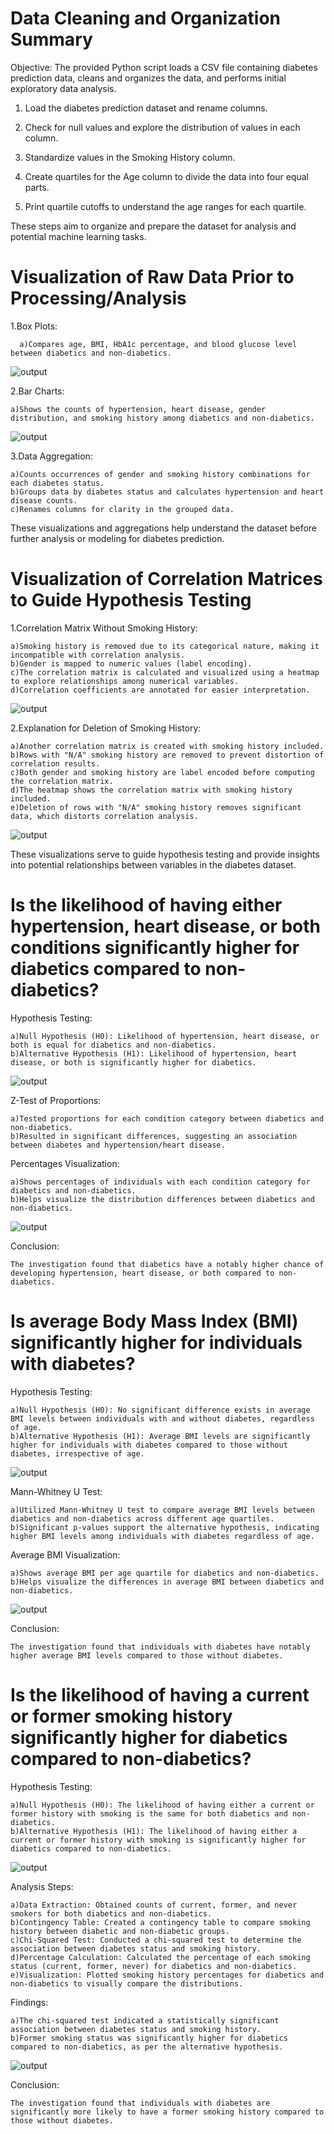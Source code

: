 
# Data Cleaning and Organization Summary
Objective:
The provided Python script loads a CSV file containing diabetes prediction data, cleans and organizes the data, and performs initial exploratory data analysis.

1. Load the diabetes prediction dataset and rename columns.

2. Check for null values and explore the distribution of values in each column.

3. Standardize values in the Smoking History column.

4. Create quartiles for the Age column to divide the data into four equal parts.
   
5. Print quartile cutoffs to understand the age ranges for each quartile.

These steps aim to organize and prepare the dataset for analysis and potential machine learning tasks.

# Visualization of Raw Data Prior to Processing/Analysis

1.Box Plots:

      a)Compares age, BMI, HbA1c percentage, and blood glucose level between diabetics and non-diabetics.

![output](https://github.com/10H-K/diabetes/assets/152930492/92b37e17-d962-41b6-99d5-cce1ec401903)

2.Bar Charts:

    a)Shows the counts of hypertension, heart disease, gender distribution, and smoking history among diabetics and non-diabetics.

![output](https://github.com/10H-K/diabetes/assets/152930492/ae5d2d65-c720-48cb-ba21-08d9c3f6d3d1)

3.Data Aggregation:

    a)Counts occurrences of gender and smoking history combinations for each diabetes status.
    b)Groups data by diabetes status and calculates hypertension and heart disease counts.
    c)Renames columns for clarity in the grouped data.

These visualizations and aggregations help understand the dataset before further analysis or modeling for diabetes prediction.

# Visualization of Correlation Matrices to Guide Hypothesis Testing
1.Correlation Matrix Without Smoking History:

    a)Smoking history is removed due to its categorical nature, making it incompatible with correlation analysis.
    b)Gender is mapped to numeric values (label encoding).
    c)The correlation matrix is calculated and visualized using a heatmap to explore relationships among numerical variables.
    d)Correlation coefficients are annotated for easier interpretation.

![output](https://github.com/10H-K/diabetes/assets/152930492/622b4bc0-6488-4f63-a581-9b3501570980)

2.Explanation for Deletion of Smoking History:

    a)Another correlation matrix is created with smoking history included.
    b)Rows with "N/A" smoking history are removed to prevent distortion of correlation results.
    c)Both gender and smoking history are label encoded before computing the correlation matrix.
    d)The heatmap shows the correlation matrix with smoking history included.
    e)Deletion of rows with "N/A" smoking history removes significant data, which distorts correlation analysis.

![output](https://github.com/10H-K/diabetes/assets/152930492/e454e925-4df3-4013-ad0a-cfc4752bbb18)

These visualizations serve to guide hypothesis testing and provide insights into potential relationships between variables in the diabetes dataset.

# Is the likelihood of having either hypertension, heart disease, or both conditions significantly higher for diabetics compared to non-diabetics?
Hypothesis Testing:

    a)Null Hypothesis (H0): Likelihood of hypertension, heart disease, or both is equal for diabetics and non-diabetics.
    b)Alternative Hypothesis (H1): Likelihood of hypertension, heart disease, or both is significantly higher for diabetics.

![output](https://github.com/10H-K/diabetes/assets/152930492/9c8d4569-7968-445b-8a37-ada9ad22c095)

Z-Test of Proportions:

    a)Tested proportions for each condition category between diabetics and non-diabetics.
    b)Resulted in significant differences, suggesting an association between diabetes and hypertension/heart disease.

Percentages Visualization:

    a)Shows percentages of individuals with each condition category for diabetics and non-diabetics.
    b)Helps visualize the distribution differences between diabetics and non-diabetics.

![output](https://github.com/10H-K/diabetes/assets/152930492/2add401f-01a7-4c92-a0f7-b2ff9d1def22)

Conclusion:
    
    The investigation found that diabetics have a notably higher chance of developing hypertension, heart disease, or both compared to non-diabetics.

# Is average Body Mass Index (BMI) significantly higher for individuals with diabetes?
Hypothesis Testing:

    a)Null Hypothesis (H0): No significant difference exists in average BMI levels between individuals with and without diabetes, regardless of age.
    b)Alternative Hypothesis (H1): Average BMI levels are significantly higher for individuals with diabetes compared to those without diabetes, irrespective of age.

![output](https://github.com/10H-K/diabetes/assets/152930492/a1dfc338-3d1a-4219-9d95-d1cccec031e6)

Mann-Whitney U Test:

    a)Utilized Mann-Whitney U test to compare average BMI levels between diabetics and non-diabetics across different age quartiles.
    b)Significant p-values support the alternative hypothesis, indicating higher BMI levels among individuals with diabetes regardless of age.

Average BMI Visualization:

    a)Shows average BMI per age quartile for diabetics and non-diabetics.
    b)Helps visualize the differences in average BMI between diabetics and non-diabetics.

![output](https://github.com/10H-K/diabetes/assets/152930492/fdff0650-0e79-4698-9fb9-4782068cfb3b)

Conclusion:
    
    The investigation found that individuals with diabetes have notably higher average BMI levels compared to those without diabetes. 

# Is the likelihood of having a current or former smoking history significantly higher for diabetics compared to non-diabetics?
Hypothesis Testing:

    a)Null Hypothesis (H0): The likelihood of having either a current or former history with smoking is the same for both diabetics and non-diabetics.
    b)Alternative Hypothesis (H1): The likelihood of having either a current or former history with smoking is significantly higher for diabetics compared to non-diabetics.

![output](https://github.com/10H-K/diabetes/assets/152930492/c787a8a9-e1f4-42b9-897e-ecbc7021c94a)

Analysis Steps:

    a)Data Extraction: Obtained counts of current, former, and never smokers for both diabetics and non-diabetics.
    b)Contingency Table: Created a contingency table to compare smoking history between diabetic and non-diabetic groups.
    c)Chi-Squared Test: Conducted a chi-squared test to determine the association between diabetes status and smoking history.
    d)Percentage Calculation: Calculated the percentage of each smoking status (current, former, never) for diabetics and non-diabetics.
    e)Visualization: Plotted smoking history percentages for diabetics and non-diabetics to visually compare the distributions.

Findings:

    a)The chi-squared test indicated a statistically significant association between diabetes status and smoking history.
    b)Former smoking status was significantly higher for diabetics compared to non-diabetics, as per the alternative hypothesis.

![output](https://github.com/10H-K/diabetes/assets/152930492/0d0ad7ce-0ec9-4f0e-b90c-0d927d31ebeb)

Conclusion:
    
    The investigation found that individuals with diabetes are significantly more likely to have a former smoking history compared to those without diabetes.







